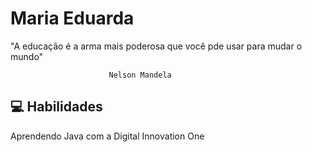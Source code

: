 
# Maria Eduarda

"A educação é a arma mais poderosa que você pde usar para mudar o mundo" 
                          
                          Nelson Mandela 

## 💻 Habilidades 
Aprendendo Java com a Digital Innovation One 
